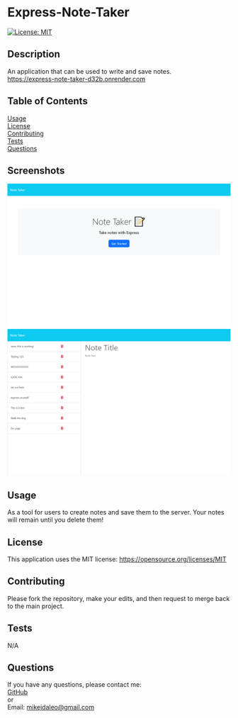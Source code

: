 # Express-Note-Taker


  [![License: MIT](https://img.shields.io/badge/License-MIT-yellow.svg)](https://opensource.org/licenses/MIT) 
  ## Description
  An application that can be used to write and save notes.  
  https://express-note-taker-d32b.onrender.com
  
  
  
  ## Table of Contents  
  [Usage](#usage)  
  [License](#license)  
  [Contributing](#contributing)  
  [Tests](#tests)  
  [Questions](#questions) 

  ## Screenshots

  [![Screenshot](./public/assets/images/localhost_3001_.png)](https://express-note-taker-d32b.onrender.com)
  [![Screenshot](./public/assets/images/localhost_3001_notes.png)](https://express-note-taker-d32b.onrender.com/notes)

  
  
 
  ## <a id="usage"></a>Usage
  As a tool for users to create notes and save them to the server. Your notes will remain until you delete them!

  ## <a id="license"></a>License

This application uses the MIT license: https://opensource.org/licenses/MIT
  ## <a id="contributing"></a>Contributing
  Please fork the repository, make your edits, and then request to merge back to the main project.
  ## <a id="tests"></a>Tests
  N/A
  ## <a id="questions"></a>Questions
  If you have any questions, please contact me:  
  <a href="https://github.com/mikedaleo">GitHub</a>  
  or  
  Email: mikejdaleo@gmail.com
